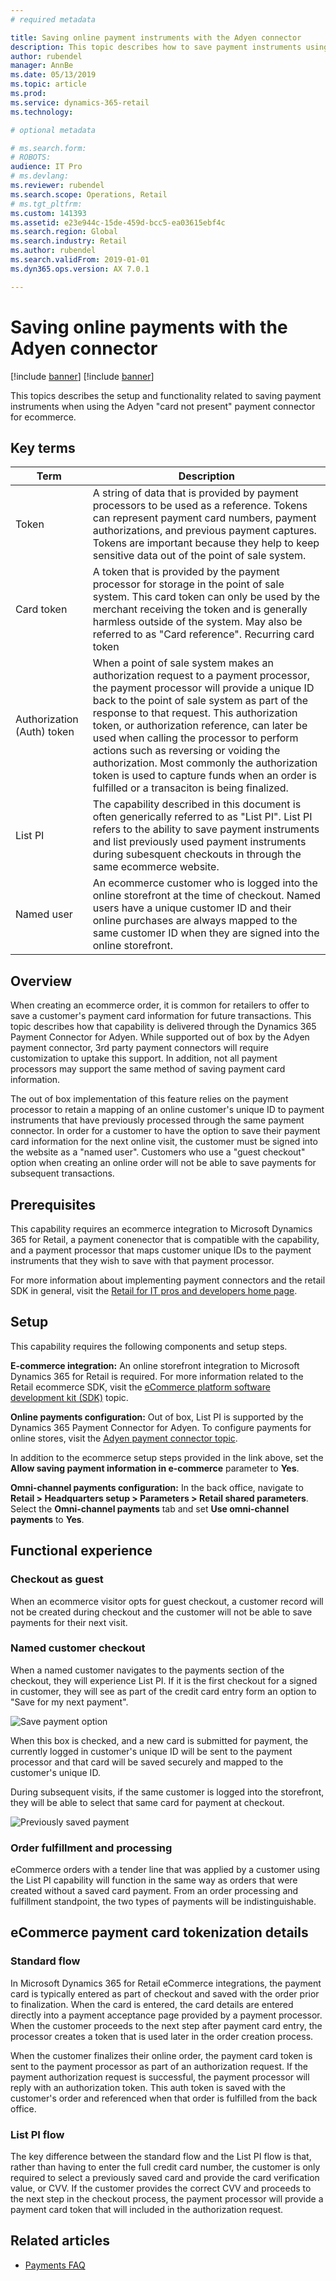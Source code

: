 ```yaml
---
# required metadata

title: Saving online payment instruments with the Adyen connector
description: This topic describes how to save payment instruments using the Adyen connector for ecommerce.
author: rubendel
manager: AnnBe
ms.date: 05/13/2019
ms.topic: article
ms.prod: 
ms.service: dynamics-365-retail
ms.technology: 

# optional metadata

# ms.search.form: 
# ROBOTS: 
audience: IT Pro
# ms.devlang: 
ms.reviewer: rubendel
ms.search.scope: Operations, Retail
# ms.tgt_pltfrm: 
ms.custom: 141393
ms.assetid: e23e944c-15de-459d-bcc5-ea03615ebf4c
ms.search.region: Global
ms.search.industry: Retail
ms.author: rubendel
ms.search.validFrom: 2019-01-01
ms.dyn365.ops.version: AX 7.0.1

---
```


# Saving online payments with the Adyen connector

[!include [banner](../includes/preview-banner.md)]
[!include [banner](../includes/banner.md)]

This topics describes the setup and functionality related to saving payment instruments when using the Adyen "card not present" payment connector for ecommerce. 

## Key terms

| Term | Description |
|---|---|
| Token | A string of data that is provided by payment processors to be used as a reference. Tokens can represent payment card numbers, payment authorizations, and previous payment captures. Tokens are important because they help to keep sensitive data out of the point of sale system.   |
| Card token | A token that is provided by the payment processor for storage in the point of sale system. This card token can only be used by the merchant receiving the token and is generally harmless outside of the system. May also be referred to as "Card reference". Recurring card token |
| Authorization (Auth) token | When a point of sale system makes an authorization request to a payment processor, the payment processor will provide a unique ID back to the point of sale system as part of the response to that request. This authorization token, or authorization reference, can later be used when calling the processor to perform actions such as reversing or voiding the authorization. Most commonly the authorization token is used to capture funds when an order is fulfilled or a transaciton is being finalized. |
| List PI | The capability described in this document is often generically referred to as "List PI". List PI refers to the ability to save payment instruments and list previously used payment instruments during subesquent checkouts in through the same ecommerce website. |
| Named user | An ecommerce customer who is logged into the online storefront at the time of checkout. Named users have a unique customer ID and their online purchases are always mapped to the same customer ID when they are signed into the online storefront. |

## Overview

When creating an ecommerce order, it is common for retailers to offer to save a customer's payment card information for future transactions. This topic describes how that capability is delivered through the Dynamics 365 Payment Connector for Adyen. While supported out of box by the Adyen payment connector, 3rd party payment connectors will require customization to uptake this support. In addition, not all payment processors may support the same method of saving payment card information. 

The out of box implementation of this feature relies on the payment processor to retain a mapping of an online customer's unique ID to payment instruments that have previously processed through the same payment connector. In order for a customer to have the option to save their payment card information for the next online visit, the customer must be signed into the website as a "named user". Customers who use a "guest checkout" option when creating an online order will not be able to save payments for subsequent transactions. 

## Prerequisites

This capability requires an ecommerce integration to Microsoft Dynamics 365 for Retail, a payment conenector that is compatible with the capability, and a payment processor that maps customer unique IDs to the payment instruments that they wish to save with that payment processor. 

For more information about implementing payment connectors and the retail SDK in general, visit the [Retail for IT pros and developers home page](https://docs.microsoft.com/en-us/dynamics365/unified-operations/retail/dev-itpro/dev-retail-home-page#payment-connectors).

## Setup

This capability requires the following components and setup steps.

**E-commerce integration:** An online storefront integration to Microsoft Dynamics 365 for Retail is required. For more information related to the Retail ecommerce SDK, visit the [eCommerce platform software development kit (SDK)](https://docs.microsoft.com/en-us/dynamics365/unified-operations/retail/dev-itpro/ecommerce-platform-sdk) topic.

**Online payments configuration:** Out of box, List PI is supported by the Dynamics 365 Payment Connector for Adyen. To configure payments for online stores, visit the [Adyen payment connector topic](https://docs.microsoft.com/en-us/dynamics365/unified-operations/retail/dev-itpro/adyen-connector?tabs=8-1-3#e-commerce). 

In addition to the ecommerce setup steps provided in the link above, set the **Allow saving payment information in e-commerce** parameter to **Yes**. 

**Omni-channel payments configuration:** In the back office, navigate to **Retail > Headquarters setup > Parameters > Retail shared parameters**. Select the **Omni-channel payments** tab and set **Use omni-channel payments** to **Yes**. 

## Functional experience

### Checkout as guest

When an ecommerce visitor opts for guest checkout, a customer record will not be created during checkout and the customer will not be able to  save payments for their next visit. 

### Named customer checkout

When a named customer navigates to the payments section of the checkout, they will experience List PI. If it is the first checkout for a signed in customer, they will see as part of the credit card entry form an option to "Save for my next payment". 

![Save payment option](../media/Payments/Save_PI.png)

When this box is checked, and a new card is submitted for payment, the currently logged in customer's unique ID will be sent to the payment processor and that card will be saved securely and mapped to the customer's unique ID. 

During subsequent visits, if the same customer is logged into the storefront, they will be able to select that same card for payment at checkout. 

![Previously saved payment](../media/Payments/Saved_PI.jpg)

### Order fulfillment and processing

eCommerce orders with a tender line that was applied by a customer using the List PI capability will function in the same way as orders that were created without a saved card payment. From an order processing and fulfillment standpoint, the two types of payments will be indistinguishable. 

## eCommerce payment card tokenization details

### Standard flow

In Microsoft Dynamics 365 for Retail eCommerce integrations, the payment card is typically entered as part of checkout and saved with the order prior to finalization. When the card is entered, the card details are entered directly into a payment acceptance page provided by a payment processor. When the customer proceeds to the next step after payment card entry, the processor creates a token that is used later in the order creation process. 

When the customer finalizes their online order, the payment card token is sent to the payment processor as part of an authorization request. If the payment authorization request is successful, the payment processor will reply with an authorization token. This auth token is saved with the customer's order and referenced when that order is fulfilled from the back office. 

### List PI flow

The key difference between the standard flow and the List PI flow is that, rather than having to enter the full credit card number, the customer is only required to select a previously saved card and provide the card verification value, or CVV. If the customer provides the correct CVV and proceeds to the next step in the checkout process, the payment processor will provide a payment card token that will included in the authorization request. 

## Related articles

- [Payments FAQ](https://docs.microsoft.com/dynamics365/unified-operations/retail/dev-itpro/payments-retail)


